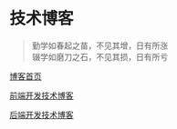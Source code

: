 # 技术博客

> 勤学如春起之苗，不见其增，日有所涨  
> 辍学如磨刀之石，不见其损，日有所亏

[博客首页](https://cengbin.github.io)

[前端开发技术博客](https://cengbin.github.io/frontend)

[后端开发技术博客](https://cengbin.github.io/backend)
